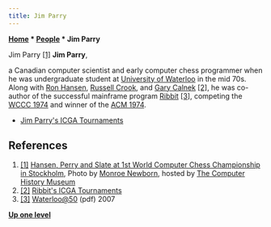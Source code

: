 ```yaml
---
title: Jim Parry
---
```

**[Home](Home "Home") \* [People](People "People") \* Jim Parry**



 [](http://www.computerhistory.org/chess/stl-430b9bbdaadb6/) Jim Parry <a id="cite-note-1" href="#cite-ref-1">[1]</a> 
**Jim Parry**,  

a Canadian computer scientist and early computer chess programmer when he was undergraduate student at [University of Waterloo](University_of_Waterloo "University of Waterloo") in the mid 70s. Along with [Ron Hansen](Ron_Hansen "Ron Hansen"), [Russell Crook](Russell_Crook "Russell Crook"), and [Gary Calnek](Gary_Calnek "Gary Calnek") <a id="cite-note-2" href="#cite-ref-2">[2]</a>, he was co-author of the successful mainframe program [Ribbit](Ribbit "Ribbit") <a id="cite-note-3" href="#cite-ref-3">[3]</a>, competing the [WCCC 1974](WCCC_1974 "WCCC 1974") and winner of the [ACM 1974](ACM_1974 "ACM 1974"). 






* [Jim Parry's ICGA Tournaments](https://www.game-ai-forum.org/icga-tournaments/person.php?id=463)


## References


1. <a id="cite-ref-1" href="#cite-note-1">[1]</a> [Hansen, Perry and Slate at 1st World Computer Chess Championship in Stockholm](http://www.computerhistory.org/chess/full_record.php?iid=stl-430b9bbdaadb6), Photo by [Monroe Newborn](Monroe_Newborn "Monroe Newborn"), hosted by [The Computer History Museum](The_Computer_History_Museum "The Computer History Museum")
2. <a id="cite-ref-2" href="#cite-note-2">[2]</a> [Ribbit's ICGA Tournaments](https://www.game-ai-forum.org/icga-tournaments/program.php?id=43)
3. <a id="cite-ref-3" href="#cite-note-3">[3]</a> [Waterloo@50](https://cs.uwaterloo.ca/40th/Chronology/ChronologyGlossary.pdf) (pdf) 2007

**[Up one level](People "People")**







 
